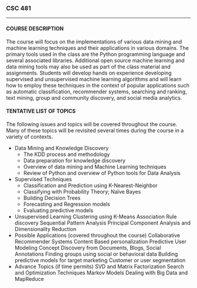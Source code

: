 ### CSC 481
***
#### COURSE DESCRIPTION

The course will focus on the implementations of various data mining and machine learning techniques and their applications in various domains. The primary tools used in the class are the Python programming language and several associated libraries. Additional open source machine learning and data mining tools may also be used as part of the class material and assignments. Students will develop hands on experience developing supervised and unsupervised machine learning algorithms and will learn how to employ these techniques in the context of popular applications such as automatic classification, recommender systems, searching and ranking, text mining, group and community discovery, and social media analytics.

#### TENTATIVE LIST OF TOPICS

The following issues and topics will be covered throughout the course. Many of these topics will be revisited several times during the course in a variety of contexts.

- Data Mining and Knowledge Discovery
  * The KDD process and methodology
  * Data preparation for knowledge discovery
  * Overview of data mining and Machine Learning techniques
  * Review of Python and overview of Python tools for Data Analysis
- Supervised Techniques
  * Classification and Prediction using K-Nearest-Neighbor
  * Classifying with Probability Theory; Naïve Bayes
  * Building Decision Trees
  * Forecasting and Regression models
  * Evaluating predictive models
- Unsupervised Learning
Clustering using K-Means
Association Rule discovery
Sequential Pattern Analysis
Principal Component Analysis and Dimensionality Reduction
- Possible Applications (covered throughout the course)
Collaborative Recommender Systems
Content Based personalization
Predictive User Modeling
Concept Discovery from Documents, Blogs, Social Annotations
Finding groups using social or behavioral data
Building predictive models for target marketing
Customer or user segmentation
- Advance Topics (if time permits)
SVD and Matrix Factorization
Search and Optimization Techniques
Markov Models
Dealing with Big Data and MapReduce
